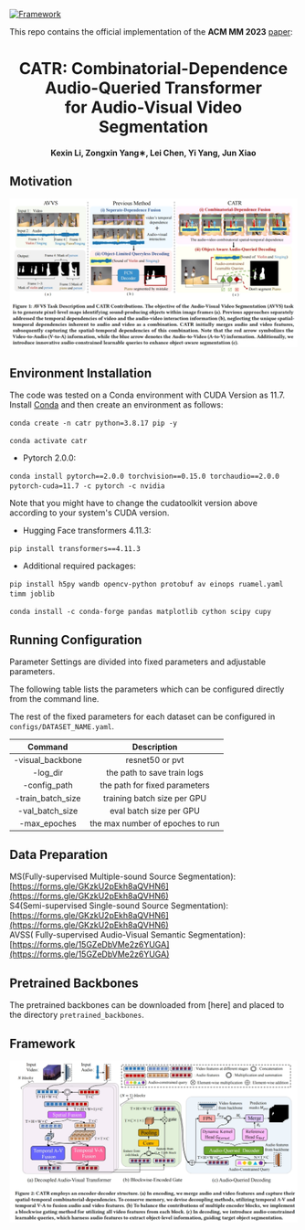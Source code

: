 [![Framework](https://img.shields.io/badge/PyTorch-%23EE4C2C.svg?&logo=PyTorch&logoColor=white)](https://pytorch.org/)

This repo contains the official implementation of the **ACM MM 2023** [paper](https://arxiv.org/abs/2309.09709): 

<div align="center">
<h1>
<b>
CATR: Combinatorial-Dependence Audio-Queried Transformer<br> for Audio-Visual Video Segmentation
</b>
</h1>
<h4>
<b>
Kexin Li, Zongxin Yang∗, Lei Chen, Yi Yang, Jun Xiao
</b>
</h4>
</div>

## Motivation
![motivation](images/introduction.png)

## Environment Installation
The code was tested on a Conda environment with CUDA Version as 11.7.
Install [Conda](https://docs.conda.io/en/latest/miniconda.html) and then create an environment as follows:

`conda create -n catr python=3.8.17 pip -y`

`conda activate catr`

- Pytorch 2.0.0:

`conda install pytorch==2.0.0 torchvision==0.15.0 torchaudio==2.0.0 pytorch-cuda=11.7 -c pytorch -c nvidia`

Note that you might have to change the cudatoolkit version above according to your system's CUDA version.
- Hugging Face transformers 4.11.3:

`pip install transformers==4.11.3`

- Additional required packages:

`pip install h5py wandb opencv-python protobuf av einops ruamel.yaml timm joblib`

`conda install -c conda-forge pandas matplotlib cython scipy cupy`

## Running Configuration
Parameter Settings are divided into fixed parameters and adjustable parameters.

The following table lists the parameters which can be configured directly from the command line.

The rest of the fixed parameters for each dataset can be configured in `configs/DATASET_NAME.yaml`.

| Command      | Description | 
| :-----------: | :-----------: | 
| -visual_backbone  | resnet50 or pvt |
| -log_dir  | the path to save train logs|
| -config_path  | the path for fixed parameters |
| -train_batch_size  | training batch size per GPU |
| -val_batch_size  | eval batch size per GPU |
| -max_epoches  | the max number of epoches to run|

## Data Preparation
MS(Fully-supervised Multiple-sound Source Segmentation): [https://forms.gle/GKzkU2pEkh8aQVHN6](https://forms.gle/GKzkU2pEkh8aQVHN6) <br>
S4(Semi-supervised Single-sound Source Segmentation): [https://forms.gle/GKzkU2pEkh8aQVHN6](https://forms.gle/GKzkU2pEkh8aQVHN6) <br>
AVSS( Fully-supervised Audio-Visual Semantic Segmentation): [https://forms.gle/15GZeDbVMe2z6YUGA](https://forms.gle/15GZeDbVMe2z6YUGA) <br>

## Pretrained Backbones

The pretrained backbones can be downloaded from [here] and placed to the directory `pretrained_backbones`.


## Framework
![framework](images/pipeline.png)
